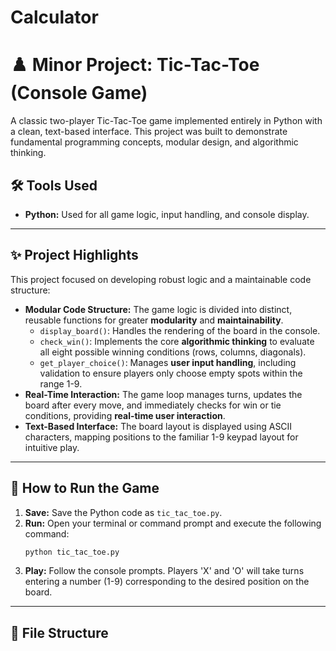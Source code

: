 # Calculator
# ♟️ Minor Project: Tic-Tac-Toe (Console Game)

A classic two-player Tic-Tac-Toe game implemented entirely in Python with a clean, text-based interface. This project was built to demonstrate fundamental programming concepts, modular design, and algorithmic thinking.

## 🛠️ Tools Used

* **Python:** Used for all game logic, input handling, and console display.

---

## ✨ Project Highlights

This project focused on developing robust logic and a maintainable code structure:

* **Modular Code Structure:** The game logic is divided into distinct, reusable functions for greater **modularity** and **maintainability**.
    * `display_board()`: Handles the rendering of the board in the console.
    * `check_win()`: Implements the core **algorithmic thinking** to evaluate all eight possible winning conditions (rows, columns, diagonals).
    * `get_player_choice()`: Manages **user input handling**, including validation to ensure players only choose empty spots within the range 1-9.
* **Real-Time Interaction:** The game loop manages turns, updates the board after every move, and immediately checks for win or tie conditions, providing **real-time user interaction**.
* **Text-Based Interface:** The board layout is displayed using ASCII characters, mapping positions to the familiar 1-9 keypad layout for intuitive play.

---

## 🚀 How to Run the Game

1.  **Save:** Save the Python code as `tic_tac_toe.py`.
2.  **Run:** Open your terminal or command prompt and execute the following command:
    ```bash
    python tic_tac_toe.py
    ```
3.  **Play:** Follow the console prompts. Players 'X' and 'O' will take turns entering a number (1-9) corresponding to the desired position on the board.

---

## 📁 File Structure
